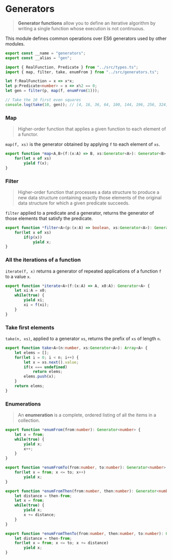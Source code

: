 
# Generators
> **Generator functions** allow you to define an iterative algorithm by writing
> a single function whose execution is not continuous.

This module defines common operations over ES6 generators used by other
modules.
```typescript
export const __name = "generators";
export const __alias = "gen";
```
```typescript
import { RealFunction, Predicate } from "../src/types.ts";
import { map, filter, take, enumFrom } from "../src/generators.ts";

let f:RealFunction = x => x*x;
let p:Predicate<number> = x => x%2 == 0;
let gen = filter(p, map(f, enumFrom(1)));

// Take the 10 first even squares
console.log(take(10, gen)); // [4, 16, 36, 64, 100, 144, 196, 256, 324, 400]
```

### Map
> Higher-order function that applies a given function to each element of a
> functor.

`map(f, xs)` is the generator obtained by applying `f` to each element of
`xs`.
```typescript
export function *map<A,B>(f:(x:A) => B, xs:Generator<A>): Generator<B> {
    for(let x of xs)
        yield f(x);
}
```

### Filter
> Higher-order function that processes a data structure to produce a new data
> structure containing exactly those elements of the original data structure
> for which a given predicate succeeds.

`filter` applied to a predicate and a generator, returns the generator of
those elements that satisfy the predicate.
```typescript
export function *filter<A>(p:(x:A) => boolean, xs:Generator<A>): Generator<A> {
    for(let x of xs)
        if(p(x))
            yield x;
}
```

### All the iterations of a function
`iterate(f, x)` returns a generator of repeated applications of a function
`f` to a value `x`.
```typescript
export function *iterate<A>(f:(x:A) => A, x0:A): Generator<A> {
    let xi:A = x0;
    while(true) {
        yield xi;
        xi = f(xi);
    }
}
```

### Take first elements
`take(n, xs)`, applied to a generator `xs`, returns the prefix of `xs` of
length `n`.
```typescript
export function take<A>(n:number, xs:Generator<A>): Array<A> {
    let elems = [];
    for(let i = 0; i < n; i++) {
        let x = xs.next().value;
        if(x === undefined)
            return elems;
        elems.push(x);
    }
    return elems;
}
```

### Enumerations
> An **enumeration** is a complete, ordered listing of all the items in a
> collection.

```typescript
export function *enumFrom(from:number): Generator<number> {
    let x = from;
    while(true) {
        yield x;
        x++;
    }
}

export function *enumFromTo(from:number, to:number): Generator<number> {
    for(let x = from; x <= to; x++)
        yield x;
}

export function *enumFromThen(from:number, then:number): Generator<number> {
    let distance = then-from;
    let x = from;
    while(true) {
        yield x;
        x += distance;
    }
}

export function *enumFromThenTo(from:number, then:number, to:number): Generator<number> {
    let distance = then-from;
    for(let x = from; x <= to; x += distance)
        yield x;
}
```
